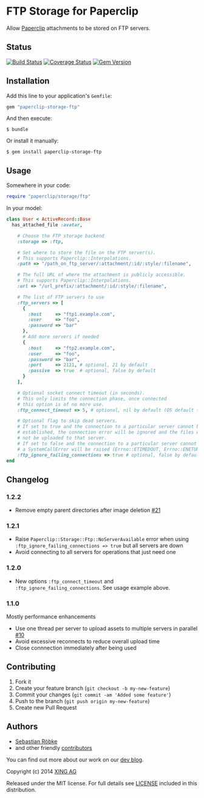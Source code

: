 # FTP Storage for Paperclip

Allow [Paperclip](https://github.com/thoughtbot/paperclip) attachments
to be stored on FTP servers.

## Status

[![Build Status](https://secure.travis-ci.org/xing/paperclip-storage-ftp.png)](http://travis-ci.org/xing/paperclip-storage-ftp)
[![Coverage Status](https://coveralls.io/repos/xing/paperclip-storage-ftp/badge.png?branch=master)](https://coveralls.io/r/xing/paperclip-storage-ftp?branch=master)
[![Gem Version](https://badge.fury.io/rb/paperclip-storage-ftp.png)](http://badge.fury.io/rb/paperclip-storage-ftp)

## Installation

Add this line to your application's `Gemfile`:

```ruby
gem "paperclip-storage-ftp"
```

And then execute:

    $ bundle

Or install it manually:

    $ gem install paperclip-storage-ftp

## Usage

Somewhere in your code:

```ruby
require "paperclip/storage/ftp"
```

In your model:

```ruby
class User < ActiveRecord::Base
  has_attached_file :avatar,

    # Choose the FTP storage backend
    :storage => :ftp,

    # Set where to store the file on the FTP server(s).
    # This supports Paperclip::Interpolations.
    :path => "/path_on_ftp_server/:attachment/:id/:style/:filename",

    # The full URL of where the attachment is publicly accessible.
    # This supports Paperclip::Interpolations.
    :url => "/url_prefix/:attachment/:id/:style/:filename",

    # The list of FTP servers to use
    :ftp_servers => [
      {
        :host     => "ftp1.example.com",
        :user     => "foo",
        :password => "bar"
      },
      # Add more servers if needed
      {
        :host     => "ftp2.example.com",
        :user     => "foo",
        :password => "bar",
        :port     => 2121, # optional, 21 by default
        :passive  => true  # optional, false by default
      }
    ],

    # Optional socket connect timeout (in seconds).
    # This only limits the connection phase, once connected
    # this option is of no more use.
    :ftp_connect_timeout => 5, # optional, nil by default (OS default timeout)

    # Optional flag to skip dead servers.
    # If set to true and the connection to a particular server cannot be
    # established, the connection error will be ignored and the files will
    # not be uploaded to that server.
    # If set to false and the connection to a particular server cannot be established,
    # a SystemCallError will be raised (Errno::ETIMEDOUT, Errno::ENETUNREACH, etc.).
    :ftp_ignore_failing_connections => true # optional, false by default
end
```

## Changelog

### 1.2.2

* Remove empty parent directories after image deletion [#21](https://github.com/xing/paperclip-storage-ftp/pull/21)

### 1.2.1

* Raise `Paperclip::Storage::Ftp::NoServerAvailable` error when using `:ftp_ignore_failing_connections => true` but all servers are down
* Avoid connecting to all servers for operations that just need one

### 1.2.0

* New options `:ftp_connect_timeout` and `:ftp_ignore_failing_connections`. See usage example above.

### 1.1.0

Mostly performance enhancements

* Use one thread per server to upload assets to multiple servers in parallel [#10](https://github.com/xing/paperclip-storage-ftp/issues/10)
* Avoid excessive reconnects to reduce overall upload time
* Close connnection immediately after being used

## Contributing

1. Fork it
2. Create your feature branch (`git checkout -b my-new-feature`)
3. Commit your changes (`git commit -am 'Added some feature'`)
4. Push to the branch (`git push origin my-new-feature`)
5. Create new Pull Request

## Authors

* [Sebastian Röbke](https://github.com/boosty)
* and other friendly [contributors](https://github.com/xing/paperclip-storage-ftp/graphs/contributors)

You can find out more about our work on our [dev blog](http://devblog.xing.com).

Copyright (c) 2014 [XING AG](http://www.xing.com)

Released under the MIT license. For full details see [LICENSE](https://github.com/xing/paperclip-storage-ftp/blob/master/LICENSE)
included in this distribution.
